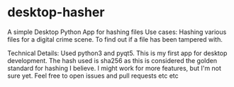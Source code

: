 # desktop-hasher
A simple Desktop Python App for hashing files
Use cases:
Hashing various files for a digital crime scene.
To find out if a file has been tampered with.

Technical Details:
Used python3 and pyqt5.
This is my first app for desktop development.
The hash used is sha256 as this is considered the golden standard for hashing I believe.
I might work for more features, but I'm not sure yet.
Feel free to open issues and pull requests etc etc
